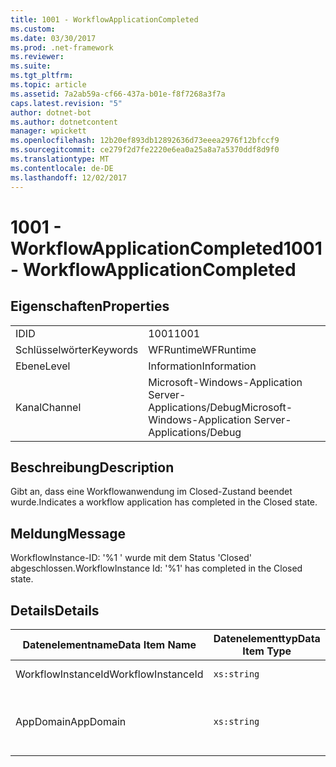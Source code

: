 ```yaml
---
title: 1001 - WorkflowApplicationCompleted
ms.custom: 
ms.date: 03/30/2017
ms.prod: .net-framework
ms.reviewer: 
ms.suite: 
ms.tgt_pltfrm: 
ms.topic: article
ms.assetid: 7a2ab59a-cf66-437a-b01e-f8f7268a3f7a
caps.latest.revision: "5"
author: dotnet-bot
ms.author: dotnetcontent
manager: wpickett
ms.openlocfilehash: 12b20ef893db12892636d73eeea2976f12bfccf9
ms.sourcegitcommit: ce279f2d7fe2220e6ea0a25a8a7a5370ddf8d9f0
ms.translationtype: MT
ms.contentlocale: de-DE
ms.lasthandoff: 12/02/2017
---
```

# <a name="1001---workflowapplicationcompleted"></a><span data-ttu-id="8a18d-102">1001 - WorkflowApplicationCompleted</span><span class="sxs-lookup"><span data-stu-id="8a18d-102">1001 - WorkflowApplicationCompleted</span></span>
## <a name="properties"></a><span data-ttu-id="8a18d-103">Eigenschaften</span><span class="sxs-lookup"><span data-stu-id="8a18d-103">Properties</span></span>  
  
|||  
|-|-|  
|<span data-ttu-id="8a18d-104">ID</span><span class="sxs-lookup"><span data-stu-id="8a18d-104">ID</span></span>|<span data-ttu-id="8a18d-105">1001</span><span class="sxs-lookup"><span data-stu-id="8a18d-105">1001</span></span>|  
|<span data-ttu-id="8a18d-106">Schlüsselwörter</span><span class="sxs-lookup"><span data-stu-id="8a18d-106">Keywords</span></span>|<span data-ttu-id="8a18d-107">WFRuntime</span><span class="sxs-lookup"><span data-stu-id="8a18d-107">WFRuntime</span></span>|  
|<span data-ttu-id="8a18d-108">Ebene</span><span class="sxs-lookup"><span data-stu-id="8a18d-108">Level</span></span>|<span data-ttu-id="8a18d-109">Information</span><span class="sxs-lookup"><span data-stu-id="8a18d-109">Information</span></span>|  
|<span data-ttu-id="8a18d-110">Kanal</span><span class="sxs-lookup"><span data-stu-id="8a18d-110">Channel</span></span>|<span data-ttu-id="8a18d-111">Microsoft-Windows-Application Server-Applications/Debug</span><span class="sxs-lookup"><span data-stu-id="8a18d-111">Microsoft-Windows-Application Server-Applications/Debug</span></span>|  
  
## <a name="description"></a><span data-ttu-id="8a18d-112">Beschreibung</span><span class="sxs-lookup"><span data-stu-id="8a18d-112">Description</span></span>  
 <span data-ttu-id="8a18d-113">Gibt an, dass eine Workflowanwendung im Closed-Zustand beendet wurde.</span><span class="sxs-lookup"><span data-stu-id="8a18d-113">Indicates a workflow application has completed in the Closed state.</span></span>  
  
## <a name="message"></a><span data-ttu-id="8a18d-114">Meldung</span><span class="sxs-lookup"><span data-stu-id="8a18d-114">Message</span></span>  
 <span data-ttu-id="8a18d-115">WorkflowInstance-ID: '%1 ' wurde mit dem Status 'Closed' abgeschlossen.</span><span class="sxs-lookup"><span data-stu-id="8a18d-115">WorkflowInstance Id: '%1' has completed in the Closed state.</span></span>  
  
## <a name="details"></a><span data-ttu-id="8a18d-116">Details</span><span class="sxs-lookup"><span data-stu-id="8a18d-116">Details</span></span>  
  
|<span data-ttu-id="8a18d-117">Datenelementname</span><span class="sxs-lookup"><span data-stu-id="8a18d-117">Data Item Name</span></span>|<span data-ttu-id="8a18d-118">Datenelementtyp</span><span class="sxs-lookup"><span data-stu-id="8a18d-118">Data Item Type</span></span>|<span data-ttu-id="8a18d-119">Beschreibung</span><span class="sxs-lookup"><span data-stu-id="8a18d-119">Description</span></span>|  
|--------------------|--------------------|-----------------|  
|<span data-ttu-id="8a18d-120">WorkflowInstanceId</span><span class="sxs-lookup"><span data-stu-id="8a18d-120">WorkflowInstanceId</span></span>|`xs:string`|<span data-ttu-id="8a18d-121">Die Instanz-ID für den Workflow.</span><span class="sxs-lookup"><span data-stu-id="8a18d-121">The instance id for the workflow</span></span>|  
|<span data-ttu-id="8a18d-122">AppDomain</span><span class="sxs-lookup"><span data-stu-id="8a18d-122">AppDomain</span></span>|`xs:string`|<span data-ttu-id="8a18d-123">Die von AppDomain.CurrentDomain.FriendlyName zurückgegebene Zeichenfolge.</span><span class="sxs-lookup"><span data-stu-id="8a18d-123">The string returned by AppDomain.CurrentDomain.FriendlyName.</span></span>|
